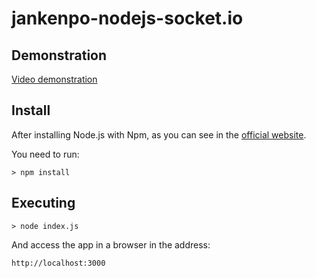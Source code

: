 # jankenpo-nodejs-socket.io

## Demonstration

[Video demonstration](https://www.youtube.com/watch?v=kNBK1qbPhHQ)

## Install

After installing Node.js with Npm, as you can see in the [official website](https://nodejs.org/en).

You need to run:

```
> npm install
```

## Executing

```
> node index.js
```

And access the app in a browser in the address:

```
http://localhost:3000
```
